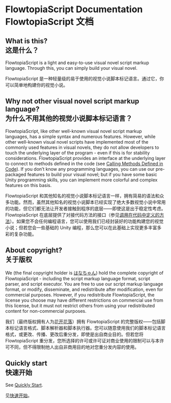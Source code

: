 # FlowtopiaScript Documentation<br>FlowtopiaScript 文档
## What is this?<br>这是什么？
FlowtopiaScript is a light and easy-to-use visual novel script markup language. Through this, you can simply build your visual novel.

FlowtopiaScript 是一种轻量级的易于使用的视觉小说脚本标记语言。通过它，你可以简单地构建你的视觉小说。
## Why not other visual novel script markup language?<br>为什么不用其他的视觉小说脚本标记语言？
FlowtopiaScript, like other well-known visual novel script markup languages, has a simple syntax and numerous features. However, while other well-known visual novel scripts have implemented most of the commonly used features in visual novels, they do not allow developers to touch the underlying layer of the program - even if this is for stability considerations. FlowtopiaScript provides an interface at the underlying layer to connect to methods defined in the code (see [Calling Methods Defined in Code](en/references/function.md)). If you don’t know any programming languages, you can use our pre-packaged features to build your visual novel; but if you have some basic Unity programming skills, you can implement more colorful and complex features on this basis.

FlowtopiaScript 和其他知名的视觉小说脚本标记语言一样，拥有简易的语法和众多功能。然而，虽然其他知名的视觉小说脚本已经实现了绝大多数视觉小说中常用的功能，但它们都无法让开发者接触到程序的底层——即使这是出于稳定性考虑。FlowtopiaScript 在底层提供了对接代码方法的接口（参见[调用在代码中定义的方法](zh-sp/reference/function.md)）。如果您不会任何编程语言，您可以使用我们已经封装好的功能构建您的视觉小说；但若您会一些基础的 Unity 编程，那么您可以在此基础上实现更多丰富多彩的复杂功能。
## About copyright?<br>关于版权
We (the final copyright holder is [はなちゃん](https://twitter.com/HanaChan2333)) hold the complete copyright of FlowtopiaScript - including the script markup language format, script parser, and script executor. You are free to use our script markup language format, or modify, disseminate, and redistribute after modification, even for commercial purposes. However, if you redistribute FlowtopiaScript, the license you choose may have different restrictions on commercial use from this license, but it must not restrict others from using your redistributed content for non-commercial purposes.

我们（最终版权拥有人为[花开花落](https://space.bilibili.com/393871573)）拥有 FlowtopiaScript 的完整版权——包括脚本标记语言格式、脚本解析器和脚本执行器。您可以随意使用我们的脚本标记语言格式，或更改、传播、更改后重分发，即使是出自商业目的。但若您将 FlowtopiaScript 重分发，您所选择的许可或许可证对商业使用的限制可以与本许可不同，但不得限制他人出自非商用目的地对您重分发内容的使用。
## Quickly start<br>快速开始
See [Quickly Start](en/quick-start.md).

见[快速开始](zh-sp/quick-start.md)。
